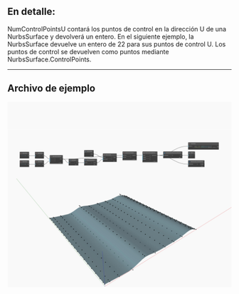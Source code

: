 ## En detalle:
NumControlPointsU contará los puntos de control en la dirección U de una NurbsSurface y devolverá un entero. En el siguiente ejemplo, la NurbsSurface devuelve un entero de 22 para sus puntos de control U. Los puntos de control se devuelven como puntos mediante NurbsSurface.ControlPoints.
___
## Archivo de ejemplo

![NumControlPointsU](./Autodesk.DesignScript.Geometry.NurbsSurface.NumControlPointsU_img.jpg)

